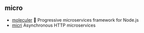 ## micro

- [moleculer](https://github.com/moleculerjs/moleculer) :rocket: Progressive microservices framework for Node.js
- [micri](https://github.com/turist-cloud/micri) Asynchronous HTTP microservices